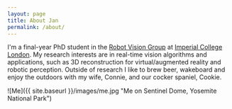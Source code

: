 ```yaml
---
layout: page
title: About Jan
permalink: /about/
---
```


I'm a final-year PhD student in the [Robot Vision Group](https://wp.doc.ic.ac.uk/robotvision/) at [Imperial College London](http://www.imperial.ac.uk). My research interests are in real-time vision algorithms and applications, such as 3D reconstruction for virtual/augmented reality and robotic perception. Outside of research I like to brew beer, wakeboard and enjoy the outdoors with my wife, Connie, and our cocker spaniel, Cookie.

![Me]({{ site.baseurl }}/images/me.jpg "Me on Sentinel Dome, Yosemite National Park")



